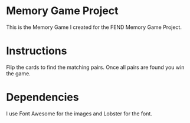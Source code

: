 # Memory Game Project

This is the Memory Game I created for the FEND Memory Game Project.

# Instructions

Flip the cards to find the matching pairs. Once all pairs are found you win the game.

# Dependencies

I use Font Awesome for the images and Lobster for the font.